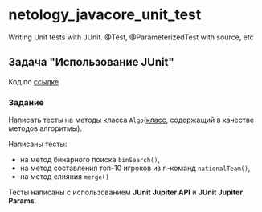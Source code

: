# netology_javacore_unit_test
Writing Unit tests with JUnit. @Test, @ParameterizedTest with source, etc

## Задача "Использование JUnit"
Код по [ссылке](https://github.com/A-Sakhmina/netology_javacore_unit_test/blob/master/src/test/java/AlgoTest.java)
### Задание
Написать тесты на методы класса `Algo`([класс](https://github.com/A-Sakhmina/netology_javacore_unit_test/blob/master/src/main/java/Algo.java), 
содержащий в качестве методов алгоритмы).

Написаны тесты:
* на метод бинарного поиска `binSearch()`, 
* на метод составления топ-10 игроков из n-команд `nationalTeam()`, 
* на метод слияния `merge()`

Тесты написаны с использованием **JUnit Jupiter API** и **JUnit Jupiter Params**.
